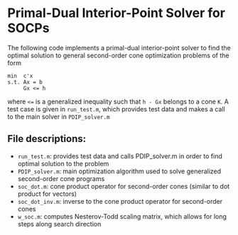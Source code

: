 # Primal-Dual Interior-Point Solver for SOCPs

The following code implements a primal-dual interior-point solver to find the optimal solution to general second-order cone optimization problems of the form

```
min  c'x
s.t. Ax = b
     Gx <= h
```

where `<=` is a generalized inequality such that `h - Gx` belongs to a cone `K`. A test case is given in `run_test.m`, which provides test data and makes a call to the main solver in `PDIP_solver.m`

## File descriptions:
* `run_test.m`: provides test data and calls PDIP_solver.m in order to find optimal solution to the problem
* `PDIP_solver.m`: main optimization algorithm used to solve generalized second-order cone programs
* `soc_dot.m`: cone product operator for second-order cones (similar to dot product for vectors)
* `soc_dot_inv.m`: inverse to the cone product operator for second-order cones
* `w_soc.m`: computes Nesterov-Todd scaling matrix, which allows for long steps along search direction
